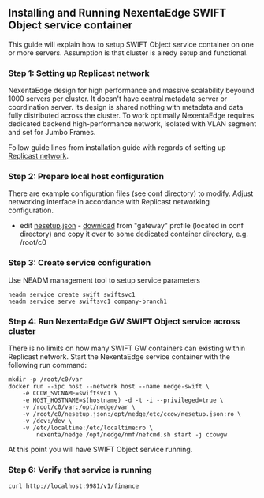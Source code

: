 ## Installing and Running NexentaEdge SWIFT Object service container
This guide will explain how to setup SWIFT Object service container on one or more servers. Assumption is that cluster is alredy setup and functional.

### Step 1: Setting up Replicast network
NexentaEdge design for high performance and massive scalability beyound 1000 servers per cluster. It doesn't have central metadata server or coordination server. Its design is shared nothing with metadata and data fully distributed across the cluster. To work optimally NexentaEdge requires dedicated backend high-performance network, isolated with VLAN segment and set for Jumbo Frames.

Follow guide lines from installation guide with regards of setting up [Replicast network](https://github.com/Nexenta/edge-dev/blob/master/INSTALL.md#step-1-setting-up-replicast-network).

### Step 2: Prepare local host configuration
There are example configuration files (see conf directory) to modify. Adjust networking interface in accordance with Replicast networking configuration.

* edit [nesetup.json](https://github.com/Nexenta/nedge-dev/blob/master/conf/gateway/nesetup.json) - [download](https://raw.githubusercontent.com/Nexenta/nedge-dev/master/conf/gateway/nesetup.json) from "gateway" profile (located in conf directory) and copy it over to some dedicated container directory, e.g. /root/c0

### Step 3: Create service configuration
Use NEADM management tool to setup service parameters
```
neadm service create swift swiftsvc1
neadm service serve swiftsvc1 company-branch1
```

### Step 4: Run NexentaEdge GW SWIFT Object service across cluster
There is no limits on how many SWIFT GW containers can existing within Replicast network. Start the NexentaEdge service container with the following run command:
```
mkdir -p /root/c0/var
docker run --ipc host --network host --name nedge-swift \
	-e CCOW_SVCNAME=swiftsvc1 \
	-e HOST_HOSTNAME=$(hostname) -d -t -i --privileged=true \
	-v /root/c0/var:/opt/nedge/var \
	-v /root/c0/nesetup.json:/opt/nedge/etc/ccow/nesetup.json:ro \
	-v /dev:/dev \
	-v /etc/localtime:/etc/localtime:ro \
        nexenta/nedge /opt/nedge/nmf/nefcmd.sh start -j ccowgw
```

At this point you will have SWIFT Object service running.

### Step 6: Verify that service is running
```
curl http://localhost:9981/v1/finance
```
